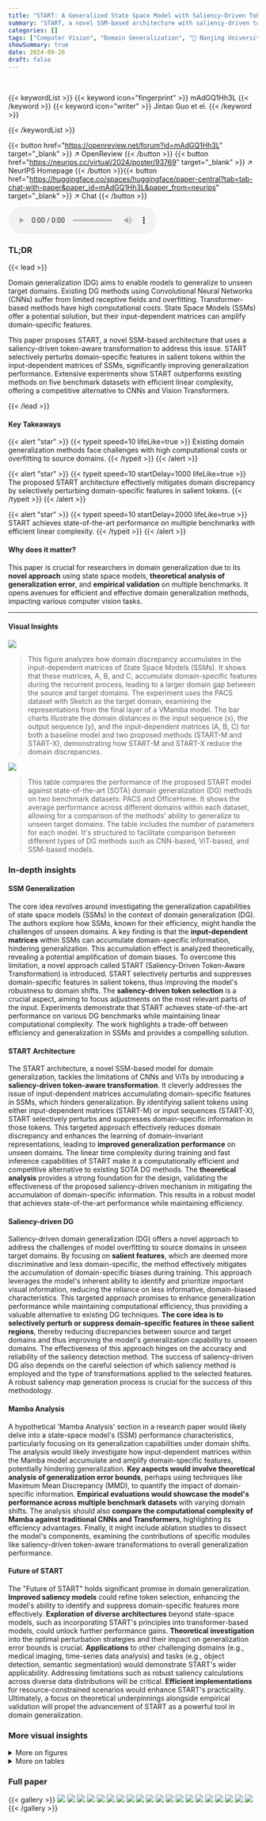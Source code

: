 ```yaml
---
title: "START: A Generalized State Space Model with Saliency-Driven Token-Aware Transformation"
summary: "START, a novel SSM-based architecture with saliency-driven token-aware transformation, achieves state-of-the-art domain generalization performance with efficient linear complexity."
categories: []
tags: ["Computer Vision", "Domain Generalization", "🏢 Nanjing University",]
showSummary: true
date: 2024-09-26
draft: false
---
```


<br>

{{< keywordList >}}
{{< keyword icon="fingerprint" >}} mAdGQ1Hh3L {{< /keyword >}}
{{< keyword icon="writer" >}} Jintao Guo et el. {{< /keyword >}}
 
{{< /keywordList >}}

{{< button href="https://openreview.net/forum?id=mAdGQ1Hh3L" target="_blank" >}}
↗ OpenReview
{{< /button >}}
{{< button href="https://neurips.cc/virtual/2024/poster/93769" target="_blank" >}}
↗ NeurIPS Homepage
{{< /button >}}{{< button href="https://huggingface.co/spaces/huggingface/paper-central?tab=tab-chat-with-paper&paper_id=mAdGQ1Hh3L&paper_from=neurips" target="_blank" >}}
↗ Chat
{{< /button >}}



<audio controls>
    <source src="https://ai-paper-reviewer.com/mAdGQ1Hh3L/podcast.wav" type="audio/wav">
    Your browser does not support the audio element.
</audio>


### TL;DR


{{< lead >}}

Domain generalization (DG) aims to enable models to generalize to unseen target domains. Existing DG methods using Convolutional Neural Networks (CNNs) suffer from limited receptive fields and overfitting. Transformer-based methods have high computational costs.  State Space Models (SSMs) offer a potential solution, but their input-dependent matrices can amplify domain-specific features. 

This paper proposes START, a novel SSM-based architecture that uses a saliency-driven token-aware transformation to address this issue.  START selectively perturbs domain-specific features in salient tokens within the input-dependent matrices of SSMs, significantly improving generalization performance.  Extensive experiments show START outperforms existing methods on five benchmark datasets with efficient linear complexity, offering a competitive alternative to CNNs and Vision Transformers.

{{< /lead >}}


#### Key Takeaways

{{< alert "star" >}}
{{< typeit speed=10 lifeLike=true >}} Existing domain generalization methods face challenges with high computational costs or overfitting to source domains. {{< /typeit >}}
{{< /alert >}}

{{< alert "star" >}}
{{< typeit speed=10 startDelay=1000 lifeLike=true >}} The proposed START architecture effectively mitigates domain discrepancy by selectively perturbing domain-specific features in salient tokens. {{< /typeit >}}
{{< /alert >}}

{{< alert "star" >}}
{{< typeit speed=10 startDelay=2000 lifeLike=true >}} START achieves state-of-the-art performance on multiple benchmarks with efficient linear complexity. {{< /typeit >}}
{{< /alert >}}

#### Why does it matter?
This paper is crucial for researchers in domain generalization due to its **novel approach** using state space models, **theoretical analysis of generalization error**, and **empirical validation** on multiple benchmarks.  It opens avenues for efficient and effective domain generalization methods, impacting various computer vision tasks.

------
#### Visual Insights



![](https://ai-paper-reviewer.com/mAdGQ1Hh3L/figures_1_1.jpg)

> This figure analyzes how domain discrepancy accumulates in the input-dependent matrices of State Space Models (SSMs).  It shows that these matrices, A, B, and C, accumulate domain-specific features during the recurrent process, leading to a larger domain gap between the source and target domains. The experiment uses the PACS dataset with Sketch as the target domain, examining the representations from the final layer of a VMamba model. The bar charts illustrate the domain distances in the input sequence (x), the output sequence (y), and the input-dependent matrices (A, B, C) for both a baseline model and two proposed methods (START-M and START-X), demonstrating how START-M and START-X reduce the domain discrepancies.





![](https://ai-paper-reviewer.com/mAdGQ1Hh3L/tables_6_1.jpg)

> This table compares the performance of the proposed START model against state-of-the-art (SOTA) domain generalization (DG) methods on two benchmark datasets: PACS and OfficeHome.  It shows the average performance across different domains within each dataset,  allowing for a comparison of the methods' ability to generalize to unseen target domains.  The table includes the number of parameters for each model.  It's structured to facilitate comparison between different types of DG methods such as CNN-based, ViT-based, and SSM-based models.





### In-depth insights


#### SSM Generalization
The core idea revolves around investigating the generalization capabilities of state space models (SSMs) in the context of domain generalization (DG). The authors explore how SSMs, known for their efficiency, might handle the challenges of unseen domains. A key finding is that the **input-dependent matrices** within SSMs can accumulate domain-specific information, hindering generalization.  This accumulation effect is analyzed theoretically, revealing a potential amplification of domain biases. To overcome this limitation, a novel approach called START (Saliency-Driven Token-Aware Transformation) is introduced.  START selectively perturbs and suppresses domain-specific features in salient tokens, thus improving the model's robustness to domain shifts. The **saliency-driven token selection** is a crucial aspect, aiming to focus adjustments on the most relevant parts of the input.  Experiments demonstrate that START achieves state-of-the-art performance on various DG benchmarks while maintaining linear computational complexity. The work highlights a trade-off between efficiency and generalization in SSMs and provides a compelling solution.

#### START Architecture
The START architecture, a novel SSM-based model for domain generalization, tackles the limitations of CNNs and ViTs by introducing a **saliency-driven token-aware transformation**.  It cleverly addresses the issue of input-dependent matrices accumulating domain-specific features in SSMs, which hinders generalization.  By identifying salient tokens using either input-dependent matrices (START-M) or input sequences (START-X), START selectively perturbs and suppresses domain-specific information in those tokens. This targeted approach effectively reduces domain discrepancy and enhances the learning of domain-invariant representations, leading to **improved generalization performance** on unseen domains.  The linear time complexity during training and fast inference capabilities of START make it a computationally efficient and competitive alternative to existing SOTA DG methods. The **theoretical analysis** provides a strong foundation for the design, validating the effectiveness of the proposed saliency-driven mechanism in mitigating the accumulation of domain-specific information.  This results in a robust model that achieves state-of-the-art performance while maintaining efficiency.

#### Saliency-driven DG
Saliency-driven domain generalization (DG) offers a novel approach to address the challenges of model overfitting to source domains in unseen target domains. By focusing on **salient features**, which are deemed more discriminative and less domain-specific, the method effectively mitigates the accumulation of domain-specific biases during training. This approach leverages the model's inherent ability to identify and prioritize important visual information, reducing the reliance on less informative, domain-biased characteristics. This targeted approach promises to enhance generalization performance while maintaining computational efficiency, thus providing a valuable alternative to existing DG techniques.  **The core idea is to selectively perturb or suppress domain-specific features in these salient regions**, thereby reducing discrepancies between source and target domains and thus improving the model's generalization capability to unseen domains. The effectiveness of this approach hinges on the accuracy and reliability of the saliency detection method.  The success of saliency-driven DG also depends on the careful selection of which saliency method is employed and the type of transformations applied to the selected features. A robust saliency map generation process is crucial for the success of this methodology.

#### Mamba Analysis
A hypothetical 'Mamba Analysis' section in a research paper would likely delve into a state-space model's (SSM) performance characteristics, particularly focusing on its generalization capabilities under domain shifts.  The analysis would likely investigate how input-dependent matrices within the Mamba model accumulate and amplify domain-specific features, potentially hindering generalization.  **Key aspects would involve theoretical analysis of generalization error bounds**, perhaps using techniques like Maximum Mean Discrepancy (MMD), to quantify the impact of domain-specific information.  **Empirical evaluations would showcase the model's performance across multiple benchmark datasets** with varying domain shifts.  The analysis should also **compare the computational complexity of Mamba against traditional CNNs and Transformers**, highlighting its efficiency advantages. Finally, it might include ablation studies to dissect the model's components, examining the contributions of specific modules like saliency-driven token-aware transformations to overall generalization performance.

#### Future of START
The "Future of START" holds significant promise in domain generalization.  **Improved saliency models** could refine token selection, enhancing the model's ability to identify and suppress domain-specific features more effectively.  **Exploration of diverse architectures** beyond state-space models, such as incorporating START's principles into transformer-based models, could unlock further performance gains.  **Theoretical investigation** into the optimal perturbation strategies and their impact on generalization error bounds is crucial.  **Applications** to other challenging domains (e.g., medical imaging, time-series data analysis) and tasks (e.g., object detection, semantic segmentation) would demonstrate START's wider applicability.  Addressing limitations such as robust saliency calculations across diverse data distributions will be critical. **Efficient implementations** for resource-constrained scenarios would enhance START's practicality. Ultimately, a focus on theoretical underpinnings alongside empirical validation will propel the advancement of START as a powerful tool in domain generalization.


### More visual insights

<details>
<summary>More on figures
</summary>


![](https://ai-paper-reviewer.com/mAdGQ1Hh3L/figures_5_1.jpg)

> The figure illustrates the overall architecture of the proposed START framework.  The framework's core is the Saliency-driven Token-Aware Transformation module, which uses a saliency-driven method to identify tokens in the input sequence that are heavily influenced by the model's input-dependent matrices (A, B, C).  Domain-specific style information within these identified tokens is then perturbed. Two variants are presented: START-M, which uses the input-dependent matrices themselves to calculate saliency, and START-X, which uses the input sequences directly.  The process involves calculating saliency scores, selecting salient tokens based on these scores, and then replacing the selected tokens with style-perturbed versions via style interpolation.  The final output is an augmented sequence that incorporates the style perturbations.


![](https://ai-paper-reviewer.com/mAdGQ1Hh3L/figures_8_1.jpg)

> This figure illustrates the overall architecture of the START framework, focusing on the core component: Saliency-driven Token-Aware Transformation.  This transformation uses a saliency-driven method to identify tokens within input-dependent matrices that are heavily influenced by domain-specific style information.  These tokens are then selectively perturbed to encourage the model to learn more domain-invariant features. The figure highlights two variants: START-M, using the input-dependent matrices directly for saliency calculation, and START-X, which uses the input sequences for saliency estimation.


![](https://ai-paper-reviewer.com/mAdGQ1Hh3L/figures_20_1.jpg)

> The figure illustrates the overall architecture of the proposed START framework for domain generalization.  It highlights the core component, the Saliency-driven Token-Aware Transformation. This transformation identifies salient tokens within the input (using either input-dependent matrices – START-M – or the input sequence itself – START-X) and selectively perturbs these tokens to reduce domain-specific style information. This process aims to make the model more robust to domain shifts by focusing on domain-invariant features.


</details>




<details>
<summary>More on tables
</summary>


![](https://ai-paper-reviewer.com/mAdGQ1Hh3L/tables_7_1.jpg)
> This table presents the performance comparison of the proposed START method with state-of-the-art (SOTA) domain generalization (DG) methods on two benchmark datasets: PACS and OfficeHome.  The table shows the accuracy (%) achieved by each method on different domains within each dataset, providing a comprehensive evaluation of the model's generalization ability across various visual domains. The results are crucial for demonstrating the superiority of START over existing methods.

![](https://ai-paper-reviewer.com/mAdGQ1Hh3L/tables_8_1.jpg)
> This table compares the performance of the proposed START model with state-of-the-art (SOTA) domain generalization (DG) methods on two benchmark datasets: PACS and OfficeHome.  The table shows the accuracy (%) achieved by each method on various subsets of each dataset.  It allows for a comparison of different approaches, including those based on CNNs, ViTs, and SSMs.  The performance is broken down by domain within each dataset, along with an average accuracy across all domains. The number of parameters used by each model is also included for reference.

![](https://ai-paper-reviewer.com/mAdGQ1Hh3L/tables_8_2.jpg)
> This table compares the performance of the proposed START method with state-of-the-art (SOTA) domain generalization (DG) methods on two benchmark datasets: PACS and OfficeHome.  The table shows the accuracy (%) achieved by each method on each of the sub-domains within each dataset, as well as an average accuracy across all sub-domains.  It allows for a comparison of different approaches, including those based on Convolutional Neural Networks (CNNs), Vision Transformers (ViTs), and State Space Models (SSMs). The number of parameters for each model is also provided, allowing comparison of model complexity.

![](https://ai-paper-reviewer.com/mAdGQ1Hh3L/tables_8_3.jpg)
> This table presents a comparison of the proposed START model's performance against state-of-the-art (SOTA) domain generalization (DG) methods on two benchmark datasets: PACS and OfficeHome.  The results are shown in terms of accuracy percentages, broken down by individual domain and averaged across all domains.  The table allows for a direct comparison of the proposed method against various existing approaches based on CNNs and ViTs, highlighting the relative strengths and weaknesses of each method in terms of accuracy and parameter count.

![](https://ai-paper-reviewer.com/mAdGQ1Hh3L/tables_9_1.jpg)
> This table shows a comparison of domain gaps within input-dependent matrices (Δ, B, C) and feature maps (Feat.) across different methods.  Lower values indicate smaller domain gaps, suggesting better generalization ability.  The methods compared include a baseline and several state-of-the-art domain generalization techniques alongside the proposed START methods (START-M and START-X).  The results demonstrate that START-M and START-X effectively reduce the domain discrepancy in input-dependent matrices, thus improving the model’s generalization performance.

![](https://ai-paper-reviewer.com/mAdGQ1Hh3L/tables_17_1.jpg)
> This table compares the performance of the proposed START model against state-of-the-art (SOTA) domain generalization (DG) methods on two benchmark datasets: PACS and OfficeHome.  The table shows the average accuracy (%) achieved by each method across different domains within each dataset.  The comparison highlights START's performance relative to other methods based on different architectures (CNNs, ViTs, and SSMs).  Parameters (number of parameters in millions) are also provided for each model.

![](https://ai-paper-reviewer.com/mAdGQ1Hh3L/tables_18_1.jpg)
> This table presents a comparison of the proposed START model's performance against state-of-the-art (SOTA) domain generalization (DG) methods on two benchmark datasets: PACS and OfficeHome.  The table shows the average accuracy across different domains (Art, Cartoon, Photo, Sketch for PACS; Art, Clipart, Product, Real for OfficeHome) as well as the number of model parameters for each method.  This allows for a comparison of both accuracy and computational efficiency between different approaches to domain generalization.

![](https://ai-paper-reviewer.com/mAdGQ1Hh3L/tables_18_2.jpg)
> This table compares the performance of the proposed START method with state-of-the-art (SOTA) domain generalization (DG) methods on two benchmark datasets: PACS and OfficeHome.  The table shows the accuracy (%) achieved by each method on different domains within each dataset.  It also provides information on the number of parameters (Params) used by each model.  The results demonstrate the effectiveness of START compared to existing CNN-based, ViT-based, and SSM-based methods.

![](https://ai-paper-reviewer.com/mAdGQ1Hh3L/tables_18_3.jpg)
> This table compares the performance of the proposed START model with state-of-the-art (SOTA) domain generalization (DG) methods on two benchmark datasets: PACS and OfficeHome.  The table shows the average accuracy achieved by each method across different domains within each dataset.  Metrics include accuracy for individual domains (Art, Cartoon, Photo, Sketch for PACS; Art, Clipart, Product, Real for OfficeHome) and an average accuracy across all domains within each dataset.

![](https://ai-paper-reviewer.com/mAdGQ1Hh3L/tables_18_4.jpg)
> This table compares the performance of the proposed START method against state-of-the-art (SOTA) domain generalization (DG) methods on two benchmark datasets: PACS and OfficeHome.  It shows the accuracy (%) achieved by each method on different domains within each dataset.  The table also includes the number of parameters (Params) for each method.  The average accuracy across all domains is also reported (Avg.).  The results demonstrate the superior performance of the START method compared to existing SOTA approaches.

![](https://ai-paper-reviewer.com/mAdGQ1Hh3L/tables_19_1.jpg)
> This table compares the performance of the proposed START method with state-of-the-art (SOTA) domain generalization (DG) methods on two benchmark datasets: PACS and OfficeHome.  The table shows the accuracy (%) achieved by each method on different subsets (Art, Cartoon, Photo, Sketch for PACS; Art, Clipart, Product, Real for OfficeHome) and the average accuracy across all subsets.  The 'Params' column indicates the number of model parameters.

![](https://ai-paper-reviewer.com/mAdGQ1Hh3L/tables_19_2.jpg)
> This table presents a comparison of the proposed START method's performance with state-of-the-art (SOTA) domain generalization (DG) methods on two benchmark datasets: PACS and OfficeHome.  The table shows the average accuracy (%) achieved by each method across different domains within each dataset.  The performance metrics include accuracy on individual domains as well as an average accuracy across all domains.  This allows for a direct comparison of the effectiveness of the different DG approaches in handling domain shift and generalization to unseen domains.  The table includes the number of parameters (Params) for each model, indicating model complexity.

![](https://ai-paper-reviewer.com/mAdGQ1Hh3L/tables_20_1.jpg)
> This table compares the performance of the proposed START method with state-of-the-art (SOTA) domain generalization (DG) methods on two benchmark datasets: PACS and OfficeHome.  It shows the average accuracy across multiple domains for each method, along with the number of parameters used by each model. The table helps illustrate the effectiveness of START compared to other existing techniques in terms of accuracy and computational efficiency.  The results are broken down by domain within each dataset to give a more detailed view of the model performance across diverse visual characteristics.

</details>




### Full paper

{{< gallery >}}
<img src="https://ai-paper-reviewer.com/mAdGQ1Hh3L/1.png" class="grid-w50 md:grid-w33 xl:grid-w25" />
<img src="https://ai-paper-reviewer.com/mAdGQ1Hh3L/2.png" class="grid-w50 md:grid-w33 xl:grid-w25" />
<img src="https://ai-paper-reviewer.com/mAdGQ1Hh3L/3.png" class="grid-w50 md:grid-w33 xl:grid-w25" />
<img src="https://ai-paper-reviewer.com/mAdGQ1Hh3L/4.png" class="grid-w50 md:grid-w33 xl:grid-w25" />
<img src="https://ai-paper-reviewer.com/mAdGQ1Hh3L/5.png" class="grid-w50 md:grid-w33 xl:grid-w25" />
<img src="https://ai-paper-reviewer.com/mAdGQ1Hh3L/6.png" class="grid-w50 md:grid-w33 xl:grid-w25" />
<img src="https://ai-paper-reviewer.com/mAdGQ1Hh3L/7.png" class="grid-w50 md:grid-w33 xl:grid-w25" />
<img src="https://ai-paper-reviewer.com/mAdGQ1Hh3L/8.png" class="grid-w50 md:grid-w33 xl:grid-w25" />
<img src="https://ai-paper-reviewer.com/mAdGQ1Hh3L/9.png" class="grid-w50 md:grid-w33 xl:grid-w25" />
<img src="https://ai-paper-reviewer.com/mAdGQ1Hh3L/10.png" class="grid-w50 md:grid-w33 xl:grid-w25" />
<img src="https://ai-paper-reviewer.com/mAdGQ1Hh3L/11.png" class="grid-w50 md:grid-w33 xl:grid-w25" />
<img src="https://ai-paper-reviewer.com/mAdGQ1Hh3L/12.png" class="grid-w50 md:grid-w33 xl:grid-w25" />
<img src="https://ai-paper-reviewer.com/mAdGQ1Hh3L/13.png" class="grid-w50 md:grid-w33 xl:grid-w25" />
<img src="https://ai-paper-reviewer.com/mAdGQ1Hh3L/14.png" class="grid-w50 md:grid-w33 xl:grid-w25" />
<img src="https://ai-paper-reviewer.com/mAdGQ1Hh3L/15.png" class="grid-w50 md:grid-w33 xl:grid-w25" />
<img src="https://ai-paper-reviewer.com/mAdGQ1Hh3L/16.png" class="grid-w50 md:grid-w33 xl:grid-w25" />
<img src="https://ai-paper-reviewer.com/mAdGQ1Hh3L/17.png" class="grid-w50 md:grid-w33 xl:grid-w25" />
<img src="https://ai-paper-reviewer.com/mAdGQ1Hh3L/18.png" class="grid-w50 md:grid-w33 xl:grid-w25" />
<img src="https://ai-paper-reviewer.com/mAdGQ1Hh3L/19.png" class="grid-w50 md:grid-w33 xl:grid-w25" />
<img src="https://ai-paper-reviewer.com/mAdGQ1Hh3L/20.png" class="grid-w50 md:grid-w33 xl:grid-w25" />
{{< /gallery >}}